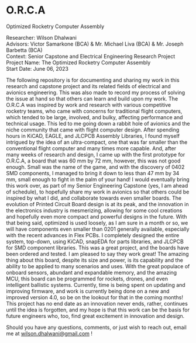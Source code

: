 # O.R.C.A
Optimized Rocketry Computer Assembly

Researcher: Wilson Dhalwani <br />
Advisors: Victor Samarkone (BCA) & Mr. Michael Liva (BCA) & Mr. Joseph Barbetta (BCA) <br />
Context: Senior Capstone and Electrical Engineering Research Project <br />
Project Name: The Optimized Rocketry Computer Assembly <br />
Start Date: June 06, 2023 <br /> 

The following repository is for documenting and sharing my work in this research and capstone project and its related fields of electrical and avionics engineering. This was also made to record my process of solving the issue at hand so that others can learn and build upon my work. The O.R.C.A was inspired by work and research with various competitive rocketry teams, who came with concerns for traditional flight computers, which tended to be large, involved, and bulky, affecting performance and technical usage. This led to me going down a rabbit hole of avionics and the niche community that came with flight computer design. After spending hours in KiCAD, EAGLE, and JLCPCB Assembly Libraries, I found myself intrigued by the idea of an ultra-compact, one that was far smaller than the conventional flight computer and many times more capable. And, after many weeks of research and design, I came up with the first prototype for O.R.C.A, a board that was 60 mm by 72 mm, however, this was not good enough. Small was the name of the game, and with the discovery of 0402 SMD components, I managed to bring it down to less than 47 mm by 34 mm, small enough to fight in the palm of your hand! I would eventually bring this work over, as part of my Senior Engineering Capstone (yes, I am ahead of schedule), to hopefully share my work in avionics so that others could be inspired by what I did, and collaborate towards even smaller boards. The evolution of Printed Circuit Board design is at its peak, and the innovation in the electronics industry is mesmerizing, allowing for some cool creations and hopefully even more compact and powerful designs in the future. With that being said, optimized is used loosely, as I am sure in a month or so, we will have components even smaller than 0201 generally available, especially with the recent advances in Flex PCBs. I completely designed the entire system, top-down, using KiCAD, snapEDA for parts libraries, and JLCPCB for SMD component libraries. This was a great project, and the boards have been ordered and tested. I am pleased to say they work great! The amazing thing about this board, despite its size and power, is its capability and the ability to be applied to many scenarios and uses. With the great populace of onboard sensors, abundant and expandable memory, and the amazing MCU, this board can be programmed for rockets, drones, and even intelligent ballistic systems. Currently, time is being spent on updating and improving firmware, and work is currently being done on a new and improved version 4.0, so be on the lookout for that in the coming months! This project has no end date as an innovation never ends, rather, continues until the idea is forgotten, and my hope is that this work can be the basis for future engineers who, too, find great excitement in innovation and design. <br />

Should you have any questions, comments, or just wish to reach out, email me at wilson.dhalwani@gmail.com !
